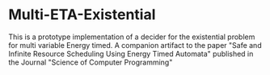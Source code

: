 # Multi-ETA-Existential

This is a prototype implementation of a decider for the existential problem for multi variable Energy timed.
A companion artifact to the paper "Safe and Infinite Resource Scheduling Using Energy Timed Automata" published in the Journal "Science of Computer Programming"
